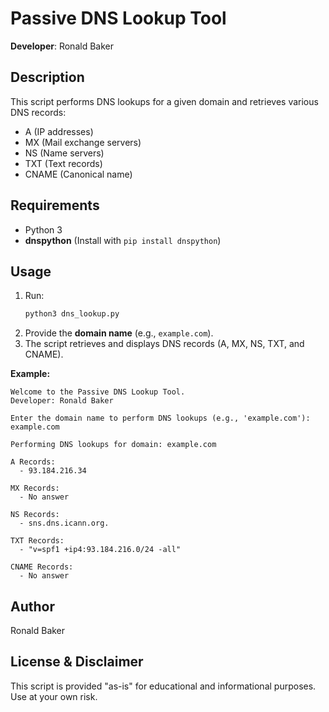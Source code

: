 # Passive DNS Lookup Tool

**Developer**: Ronald Baker  

## Description

This script performs DNS lookups for a given domain and retrieves various DNS records:
- A (IP addresses)
- MX (Mail exchange servers)
- NS (Name servers)
- TXT (Text records)
- CNAME (Canonical name)

## Requirements

- Python 3  
- **dnspython** (Install with `pip install dnspython`)

## Usage

1. Run:
   ```bash
   python3 dns_lookup.py
   ```
2. Provide the **domain name** (e.g., `example.com`).
3. The script retrieves and displays DNS records (A, MX, NS, TXT, and CNAME).

**Example:**
```
Welcome to the Passive DNS Lookup Tool.
Developer: Ronald Baker

Enter the domain name to perform DNS lookups (e.g., 'example.com'): example.com

Performing DNS lookups for domain: example.com

A Records:
  - 93.184.216.34

MX Records:
  - No answer

NS Records:
  - sns.dns.icann.org.

TXT Records:
  - "v=spf1 +ip4:93.184.216.0/24 -all"

CNAME Records:
  - No answer
```

## Author

Ronald Baker  

## License & Disclaimer

This script is provided "as-is" for educational and informational purposes. Use at your own risk.
```
